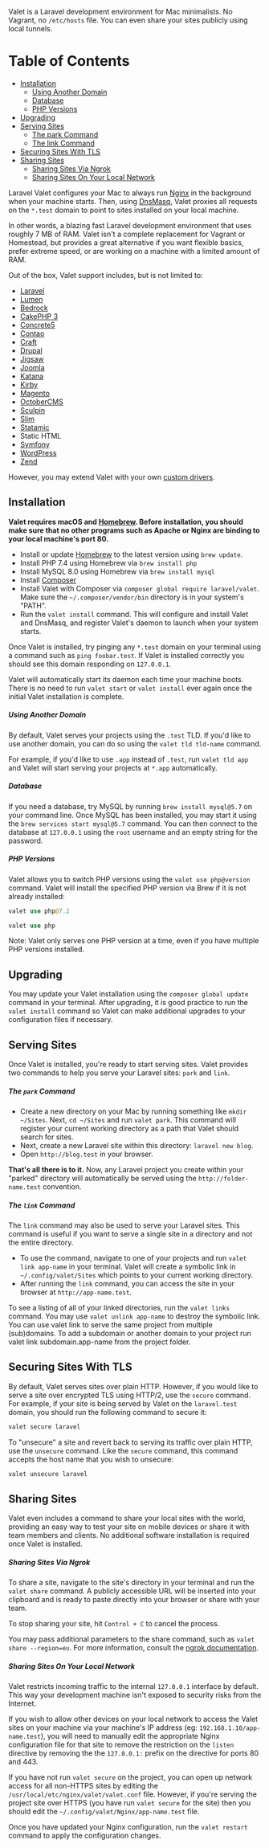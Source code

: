 Valet is a Laravel development environment for Mac minimalists. No Vagrant, no `/etc/hosts` file. You can even share your sites publicly using local tunnels.

Table of Contents
=================

* [Installation](#installation)
    * [Using Another Domain](#using-another-domain)
    * [Database](#database)
    * [PHP Versions](#php-versions)
* [Upgrading](#upgrading)
* [Serving Sites](#serving-sites)
    * [The park Command](#the-park-command)
    * [The link Command](#the-link-command)
* [Securing Sites With TLS](#securing-sites-with-tls)
* [Sharing Sites](#sharing-sites)
    * [Sharing Sites Via Ngrok](#sharing-sites-via-ngrok)
    * [Sharing Sites On Your Local Network](#sharing-sites-on-your-local-network)

Laravel Valet configures your Mac to always run [Nginx](https://www.nginx.com/) in the background when your machine starts. Then, using [DnsMasq](https://en.wikipedia.org/wiki/Dnsmasq), Valet proxies all requests on the `*.test` domain to point to sites installed on your local machine.

In other words, a blazing fast Laravel development environment that uses roughly 7 MB of RAM. Valet isn't a complete replacement for Vagrant or Homestead, but provides a great alternative if you want flexible basics, prefer extreme speed, or are working on a machine with a limited amount of RAM.


Out of the box, Valet support includes, but is not limited to:

- [Laravel](https://laravel.com/)
- [Lumen](https://lumen.laravel.com/)
- [Bedrock](https://roots.io/bedrock/)
- [CakePHP 3](https://cakephp.org/)
- [Concrete5](https://www.concrete5.org/)
- [Contao](https://contao.org/en/)
- [Craft](https://craftcms.com/)
- [Drupal](https://www.drupal.org/)
- [Jigsaw](https://jigsaw.tighten.co/)
- [Joomla](https://www.joomla.org/)
- [Katana](https://github.com/themsaid/katana)
- [Kirby](https://getkirby.com/)
- [Magento](https://magento.com/)
- [OctoberCMS](https://octobercms.com/)
- [Sculpin](https://sculpin.io/)
- [Slim](https://www.slimframework.com/)
- [Statamic](https://statamic.com/)
- Static HTML
- [Symfony](https://symfony.com/)
- [WordPress](https://wordpress.org/)
- [Zend](https://framework.zend.com/)

However, you may extend Valet with your own [custom drivers](https://laravel.com/docs/6.x/valet#custom-valet-drivers).



## Installation

**Valet requires macOS and [Homebrew](https://brew.sh/). Before installation, you should make sure that no other programs such as Apache or Nginx are binding to your local machine's port 80.**

- Install or update [Homebrew](https://brew.sh/) to the latest version using `brew update`.
- Install PHP 7.4 using Homebrew via `brew install php`
- Install MySQL 8.0 using Homebrew via `brew install mysql`
- Install [Composer](https://github.com/tankibaj/Docs/blob/master/Composer-MacOS.md)
- Install Valet with Composer via `composer global require laravel/valet`. Make sure the `~/.composer/vendor/bin` directory is in your system's "PATH".
- Run the `valet install` command. This will configure and install Valet and DnsMasq, and register Valet's daemon to launch when your system starts.



Once Valet is installed, try pinging any `*.test` domain on your terminal using a command such as `ping foobar.test`. If Valet is installed correctly you should see this domain responding on `127.0.0.1`.

Valet will automatically start its daemon each time your machine boots. There is no need to run `valet start` or `valet install` ever again once the initial Valet installation is complete.



##### Using Another Domain

By default, Valet serves your projects using the `.test` TLD. If you'd like to use another domain, you can do so using the `valet tld tld-name` command.



For example, if you'd like to use `.app` instead of `.test`, run `valet tld app` and Valet will start serving your projects at `*.app` automatically.



##### Database

If you need a database, try MySQL by running `brew install mysql@5.7` on your command line. Once MySQL has been installed, you may start it using the `brew services start mysql@5.7` command. You can then connect to the database at `127.0.0.1` using the `root` username and an empty string for the password.



##### PHP Versions

Valet allows you to switch PHP versions using the `valet use php@version` command. Valet will install the specified PHP version via Brew if it is not already installed:

```php
valet use php@7.2

valet use php
```

Note: Valet only serves one PHP version at a time, even if you have multiple PHP versions installed.



## Upgrading

You may update your Valet installation using the `composer global update` command in your terminal. After upgrading, it is good practice to run the `valet install` command so Valet can make additional upgrades to your configuration files if necessary.



## Serving Sites

Once Valet is installed, you're ready to start serving sites. Valet provides two commands to help you serve your Laravel sites: `park` and `link`.



##### The `park` Command

- Create a new directory on your Mac by running something like `mkdir ~/Sites`. Next, `cd ~/Sites` and run `valet park`. This command will register your current working directory as a path that Valet should search for sites.
- Next, create a new Laravel site within this directory: `laravel new blog`.
- Open `http://blog.test` in your browser.

**That's all there is to it.** Now, any Laravel project you create within your "parked" directory will automatically be served using the `http://folder-name.test` convention.



##### The `link` Command

The `link` command may also be used to serve your Laravel sites. This command is useful if you want to serve a single site in a directory and not the entire directory.

- To use the command, navigate to one of your projects and run `valet link app-name` in your terminal. Valet will create a symbolic link in `~/.config/valet/Sites` which points to your current working directory.
- After running the `link` command, you can access the site in your browser at `http://app-name.test`.

To see a listing of all of your linked directories, run the `valet links` command. You may use `valet unlink app-name` to destroy the symbolic link. You can use valet link to serve the same project from multiple (sub)domains. To add a subdomain or another domain to your project run valet link subdomain.app-name from the project folder.



## Securing Sites With TLS

By default, Valet serves sites over plain HTTP. However, if you would like to serve a site over encrypted TLS using HTTP/2, use the `secure` command. For example, if your site is being served by Valet on the `laravel.test` domain, you should run the following command to secure it:

```php
valet secure laravel
```

To "unsecure" a site and revert back to serving its traffic over plain HTTP, use the `unsecure` command. Like the `secure` command, this command accepts the host name that you wish to unsecure:

```php
valet unsecure laravel
```



## Sharing Sites

Valet even includes a command to share your local sites with the world, providing an easy way to test your site on mobile devices or share it with team members and clients. No additional software installation is required once Valet is installed.



##### Sharing Sites Via Ngrok

To share a site, navigate to the site's directory in your terminal and run the `valet share` command. A publicly accessible URL will be inserted into your clipboard and is ready to paste directly into your browser or share with your team.

To stop sharing your site, hit `Control + C` to cancel the process.

You may pass additional parameters to the share command, such as `valet share --region=eu`. For more information, consult the [ngrok documentation](https://ngrok.com/docs).



##### Sharing Sites On Your Local Network

Valet restricts incoming traffic to the internal `127.0.0.1` interface by default. This way your development machine isn't exposed to security risks from the Internet.



If you wish to allow other devices on your local network to access the Valet sites on your machine via your machine's IP address (eg: `192.168.1.10/app-name.test`), you will need to manually edit the appropriate Nginx configuration file for that site to remove the restriction on the `listen` directive by removing the the `127.0.0.1:` prefix on the directive for ports 80 and 443.



If you have not run `valet secure` on the project, you can open up network access for all non-HTTPS sites by editing the `/usr/local/etc/nginx/valet/valet.conf` file. However, if you're serving the project site over HTTPS (you have run `valet secure` for the site) then you should edit the `~/.config/valet/Nginx/app-name.test` file.



Once you have updated your Nginx configuration, run the `valet restart` command to apply the configuration changes.

